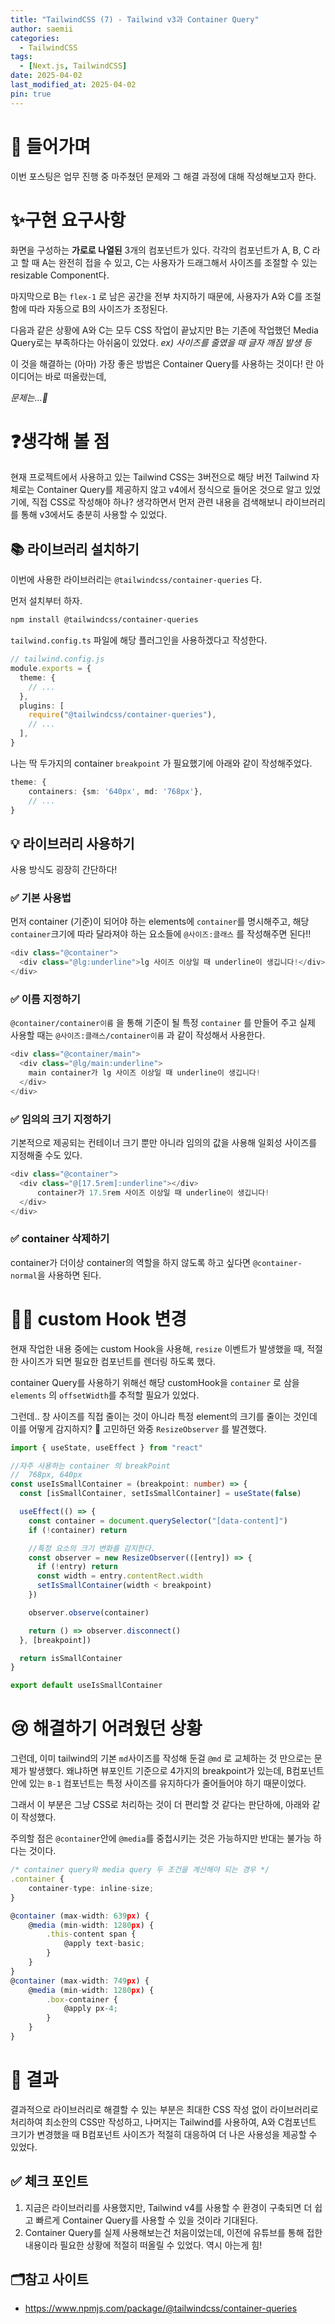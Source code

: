 ```yaml
---
title: "TailwindCSS (7) - Tailwind v3과 Container Query"
author: saemii
categories:
  - TailwindCSS
tags:
  - [Next.js, TailwindCSS]
date: 2025-04-02
last_modified_at: 2025-04-02
pin: true
---
```


# 🔑 들어가며

이번 포스팅은 업무 진행 중 마주쳤던 문제와 그 해결 과정에 대해 작성해보고자 한다.

# ✨구현 요구사항

화면을 구성하는 **가로로 나열된** 3개의 컴포넌트가 있다. 각각의 컴포넌트가 A, B, C 라고 할 때 A는 완전히 접을 수 있고, C는 사용자가 드래그해서 사이즈를 조절할 수 있는 resizable Component다.

마지막으로 B는 `flex-1` 로 남은 공간을 전부 차지하기 때문에, 사용자가 A와 C를 조절함에 따라 자동으로 B의 사이즈가 조정된다.

다음과 같은 상황에 A와 C는 모두 CSS 작업이 끝났지만 B는 기존에 작업했던 Media Query로는 부족하다는 아쉬움이 있었다. _ex) 사이즈를 줄였을 때 글자 깨짐 발생 등_

이 것을 해결하는 (아마) 가장 좋은 방법은 Container Query를 사용하는 것이다! 란 아이디어는 바로 떠올랐는데,

_문제는…🤔_

# ❓생각해 볼 점

현재 프로젝트에서 사용하고 있는 Tailwind CSS는 3버전으로 해당 버전 Tailwind 자체로는 Container Query를 제공하지 않고 v4에서 정식으로 들어온 것으로 알고 있었기에, 직접 CSS로 작성해야 하나? 생각하면서 먼저 관련 내용을 검색해보니 라이브러리를 통해 v3에서도 충분히 사용할 수 있었다.

## 📚 라이브러리 설치하기

이번에 사용한 라이브러리는 `@tailwindcss/container-queries` 다.

먼저 설치부터 하자.

```bash
npm install @tailwindcss/container-queries
```

`tailwind.config.ts` 파일에 해당 플러그인을 사용하겠다고 작성한다.

```typescript
// tailwind.config.js
module.exports = {
  theme: {
    // ...
  },
  plugins: [
    require("@tailwindcss/container-queries"),
    // ...
  ],
}
```

나는 딱 두가지의 container `breakpoint` 가 필요했기에 아래와 같이 작성해주었다.

```typescript
theme: {
    containers: {sm: '640px', md: '768px'},
    // ...
}
```

## 💡 라이브러리 사용하기

사용 방식도 굉장히 간단하다!

### ✅ 기본 사용법

먼저 container (기준)이 되어야 하는 elements에 `container`를 명시해주고, 해당 `container`크기에 따라 달라져야 하는 요소들에 `@사이즈:클래스` 를 작성해주면 된다!!

```typescript
<div class="@container">
  <div class="@lg:underline">lg 사이즈 이상일 때 underline이 생깁니다!</div>
</div>
```

### ✅ 이름 지정하기

`@container/container이름` 을 통해 기준이 될 특정 `container` 를 만들어 주고 실제 사용할 때는 `@사이즈:클래스/container이름` 과 같이 작성해서 사용한다.

```typescript
<div class="@container/main">
  <div class="@lg/main:underline">
    main container가 lg 사이즈 이상일 때 underline이 생깁니다!
  </div>
</div>
```

### ✅ 임의의 크기 지정하기

기본적으로 제공되는 컨테이너 크기 뿐만 아니라 임의의 값을 사용해 일회성 사이즈를 지정해줄 수도 있다.

```typescript
<div class="@container">
  <div class="@[17.5rem]:underline"></div>
	  container가 17.5rem 사이즈 이상일 때 underline이 생깁니다!
  </div>
</div>
```

### ✅ container 삭제하기

container가 더이상 container의 역할을 하지 않도록 하고 싶다면 `@container-normal`을 사용하면 된다.

# 👩‍💻 custom Hook 변경

현재 작업한 내용 중에는 custom Hook을 사용해, `resize` 이벤트가 발생했을 때, 적절한 사이즈가 되면 필요한 컴포넌트를 렌더링 하도록 했다.

container Query를 사용하기 위해선 해당 customHook을 `container` 로 삼을 `elements` 의 `offsetWidth`를 추적할 필요가 있었다.

그런데.. 창 사이즈를 직접 줄이는 것이 아니라 특정 element의 크기를 줄이는 것인데 이를 어떻게 감지하지? 🤔 고민하던 와중 `ResizeObserver` 를 발견했다.

```typescript
import { useState, useEffect } from "react"

//자주 사용하는 container 의 breakPoint
//  768px, 640px
const useIsSmallContainer = (breakpoint: number) => {
  const [isSmallContainer, setIsSmallContainer] = useState(false)

  useEffect(() => {
    const container = document.querySelector("[data-content]")
    if (!container) return

    //특정 요소의 크기 변화를 감지한다.
    const observer = new ResizeObserver(([entry]) => {
      if (!entry) return
      const width = entry.contentRect.width
      setIsSmallContainer(width < breakpoint)
    })

    observer.observe(container)

    return () => observer.disconnect()
  }, [breakpoint])

  return isSmallContainer
}

export default useIsSmallContainer
```

# 😢 해결하기 어려웠던 상황

그런데, 이미 tailwind의 기본 `md`사이즈를 작성해 둔걸 `@md` 로 교체하는 것 만으로는 문제가 발생했다. 왜냐하면 뷰포인트 기준으로 4가지의 breakpoint가 있는데, B컴포넌트 안에 있는 `B-1` 컴포넌트는 특정 사이즈를 유지하다가 줄어들어야 하기 때문이었다.

그래서 이 부분은 그냥 CSS로 처리하는 것이 더 편리할 것 같다는 판단하에, 아래와 같이 작성했다.

주의할 점은 `@container`안에 `@media`를 중첩시키는 것은 가능하지만 반대는 불가능 하다는 것이다.

```typescript
/* container query와 media query 두 조건을 계산해야 되는 경우 */
.container {
	container-type: inline-size;
}

@container (max-width: 639px) {
	@media (min-width: 1280px) {
		.this-content span {
			@apply text-basic;
		}
	}
}
@container (max-width: 749px) {
	@media (min-width: 1280px) {
		.box-container {
			@apply px-4;
		}
	}
}
```

# 🌟 결과

결과적으로 라이브러리로 해결할 수 있는 부분은 최대한 CSS 작성 없이 라이브러리로 처리하여 최소한의 CSS만 작성하고, 나머지는 Tailwind를 사용하여, A와 C컴포넌트 크기가 변경했을 때 B컴포넌트 사이즈가 적절히 대응하여 더 나은 사용성을 제공할 수 있었다.

## ✅ 체크 포인트

1. 지금은 라이브러리를 사용했지만, Tailwind v4를 사용할 수 환경이 구축되면 더 쉽고 빠르게 Container Query를 사용할 수 있을 것이라 기대된다.
2. Container Query를 실제 사용해보는건 처음이었는데, 이전에 유튜브를 통해 접한 내용이라 필요한 상황에 적절히 떠올릴 수 있었다. 역시 아는게 힘!

## 🗂️참고 사이트

- <https://www.npmjs.com/package/@tailwindcss/container-queries>
